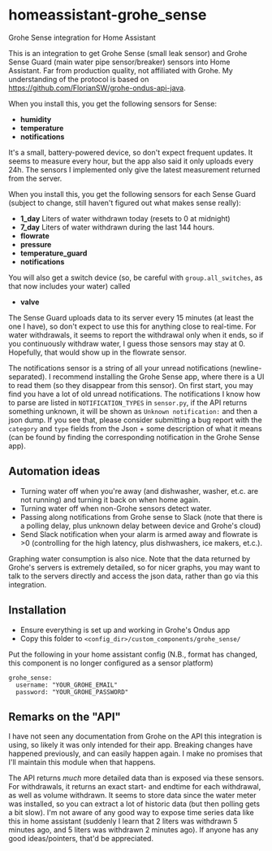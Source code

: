 # homeassistant-grohe_sense
Grohe Sense integration for Home Assistant

This is an integration to get Grohe Sense (small leak sensor) and Grohe Sense Guard (main water pipe sensor/breaker) sensors into Home Assistant. Far from production quality, not affiliated with Grohe. My understanding of the protocol is based on https://github.com/FlorianSW/grohe-ondus-api-java.

When you install this, you get the following sensors for Sense:
 - **humidity**
 - **temperature**
 - **notifications**

It's a small, battery-powered device, so don't expect frequent updates. It seems to measure every hour, but the app also said it only uploads every 24h. The sensors I implemented only give the latest measurement returned from the server.
 
When you install this, you get the following sensors for each Sense Guard (subject to change, still haven't figured out what makes sense really):
 - **1_day** Liters of water withdrawn today (resets to 0 at midnight)
 - **7_day** Liters of water withdrawn during the last 144 hours.
 - **flowrate**
 - **pressure** 
 - **temperature_guard**
 - **notifications**

You will also get a switch device (so, be careful with `group.all_switches`, as that now includes your water) called
 - **valve**

The Sense Guard uploads data to its server every 15 minutes (at least the one I have), so don't expect to use this for anything close to real-time. For water withdrawals, it seems to report the withdrawal only when it ends, so if you continuously withdraw water, I guess those sensors may stay at 0. Hopefully, that would show up in the flowrate sensor.

The notifications sensor is a string of all your unread notifications (newline-separated). I recommend installing the Grohe Sense app, where there is a UI to read them (so they disappear from this sensor). On first start, you may find you have a lot of old unread notifications. The notifications I know how to parse are listed in `NOTIFICATION_TYPES` in `sensor.py`, if the API returns something unknown, it will be shown as `Unknown notification:` and then a json dump. If you see that, please consider submitting a bug report with the `category` and `type` fields from the Json + some description of what it means (can be found by finding the corresponding notification in the Grohe Sense app).

## Automation ideas
- Turning water off when you're away (and dishwasher, washer, et.c. are not running) and turning it back on when home again.
- Turning water off when non-Grohe sensors detect water.
- Passing along notifications from Grohe sense to Slack (note that there is a polling delay, plus unknown delay between device and Grohe's cloud)
- Send Slack notification when your alarm is armed away and flowrate is >0 (controlling for the high latency, plus dishwashers, ice makers, et.c.).

Graphing water consumption is also nice. Note that the data returned by Grohe's servers is extremely detailed, so for nicer graphs, you may want to talk to the servers directly and access the json data, rather than go via this integration.

## Installation
- Ensure everything is set up and working in Grohe's Ondus app
- Copy this folder to `<config_dir>/custom_components/grohe_sense/`

Put the following in your home assistant config (N.B., format has changed, this component is no longer configured as a sensor platform)
```
grohe_sense:
  username: "YOUR_GROHE_EMAIL"
  password: "YOUR_GROHE_PASSWORD"
```

## Remarks on the "API"
I have not seen any documentation from Grohe on the API this integration is using, so likely it was only intended for their app. Breaking changes have happened previously, and can easily happen again. I make no promises that I'll maintain this module when that happens.

The API returns _much_ more detailed data than is exposed via these sensors. For withdrawals, it returns an exact start- and endtime for each withdrawal, as well as volume withdrawn. It seems to store data since the water meter was installed, so you can extract a lot of historic data (but then polling gets a bit slow). I'm not aware of any good way to expose time series data like this in home assistant (suddenly I learn that 2 liters was withdrawn 5 minutes ago, and 5 liters was withdrawn 2 minutes ago). If anyone has any good ideas/pointers, that'd be appreciated.

